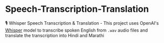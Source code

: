 # Speech-Transcription-Translation
🎙️ Whisper Speech Transcription &amp; Translation - This project uses OpenAI's [Whisper](https://github.com/openai/whisper) model to transcribe spoken English from `.wav` audio files and translate the transcription into Hindi and Marathi
